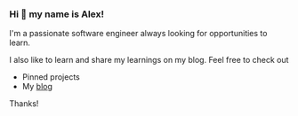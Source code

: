 ### Hi 👋 my name is Alex!
I'm a passionate software engineer always looking for opportunities to learn.

I also like to learn and share my learnings on my blog.
Feel free to check out
- Pinned projects
- My [blog](https://alexhkang.hashnode.dev/)

Thanks!

